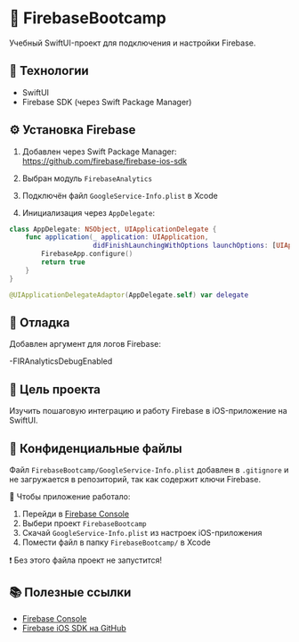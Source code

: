 # 📱 FirebaseBootcamp

Учебный SwiftUI-проект для подключения и настройки Firebase.

## 🔧 Технологии

- SwiftUI
- Firebase SDK (через Swift Package Manager)

## ⚙️ Установка Firebase

1. Добавлен через Swift Package Manager:
   https://github.com/firebase/firebase-ios-sdk

2. Выбран модуль `FirebaseAnalytics`
3. Подключён файл `GoogleService-Info.plist` в Xcode
   
4. Инициализация через `AppDelegate`:
```swift
class AppDelegate: NSObject, UIApplicationDelegate {
    func application(_ application: UIApplication,
                     didFinishLaunchingWithOptions launchOptions: [UIApplication.LaunchOptionsKey : Any]? = nil) -> Bool {
        FirebaseApp.configure()
        return true
    }
}

@UIApplicationDelegateAdaptor(AppDelegate.self) var delegate
```

## 🐞 Отладка

Добавлен аргумент для логов Firebase:

-FIRAnalyticsDebugEnabled

## 🎯 Цель проекта

Изучить пошаговую интеграцию и работу Firebase в iOS-приложение на SwiftUI.

## 🔐 Конфиденциальные файлы

Файл `FirebaseBootcamp/GoogleService-Info.plist` добавлен в `.gitignore` и не загружается в репозиторий, так как содержит ключи Firebase.

📌 Чтобы приложение работало:
1. Перейди в [Firebase Console](https://console.firebase.google.com/)
2. Выбери проект `FirebaseBootcamp`
3. Скачай `GoogleService-Info.plist` из настроек iOS-приложения
4. Помести файл в папку `FirebaseBootcamp/` в Xcode

❗ Без этого файла проект не запустится!


## 📚 Полезные ссылки
- [Firebase Console](https://console.firebase.google.com)
- [Firebase iOS SDK на GitHub](https://github.com/firebase/firebase-ios-sdk)

